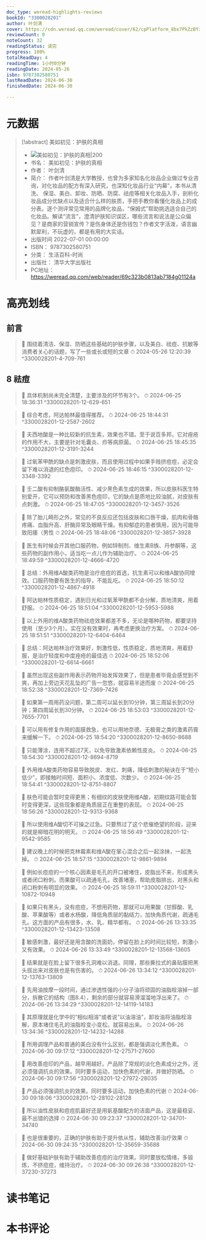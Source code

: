 ```yaml
---
doc_type: weread-highlights-reviews
bookId: "3300028201"
author: 叶剑清
cover: https://cdn.weread.qq.com/weread/cover/62/cpPlatform_8bx7PkZzBYzNFHYdB851Ej/t7_cpPlatform_8bx7PkZzBYzNFHYdB851Ej.jpg
reviewCount: 0
noteCount: 32
readingStatus: 读完
progress: 100%
totalReadDay: 4
readingTime: 1小时0分钟
readingDate: 2024-05-26
isbn: 9787302580751
lastReadDate: 2024-06-30
finishedDate: 2024-06-30

---
```

# 元数据
> [!abstract] 美如初见：护肤的真相
> - ![ 美如初见：护肤的真相|200](https://cdn.weread.qq.com/weread/cover/62/cpPlatform_8bx7PkZzBYzNFHYdB851Ej/t7_cpPlatform_8bx7PkZzBYzNFHYdB851Ej.jpg)
> - 书名： 美如初见：护肤的真相
> - 作者： 叶剑清
> - 简介： 作者叶剑清是大学教授，也曾为多家知名化妆品企业做过专业咨询，对化妆品的配方有深入研究，也深知化妆品行业“内幕”，本书从清洗、 保湿、美白、卸妆、防晒、防腐、祛痘等相关化妆品入手，剖析化妆品成分优缺点以及适合什么样的肤质，手把手教你看懂化妆品上的成分表。逐个测评常见常用的品牌化妆品，“保姆式”帮助挑选适合自己的化妆品。解读“流言”，澄清护肤知识误区，哪些流言和说法是公众偏见？是商家的营销宣传？是伤身体还是伤钱包？作者文字活泼，语言幽默犀利，不玩虚的，都是有用的大实话。
> - 出版时间 2022-07-01 00:00:00
> - ISBN： 9787302580751
> - 分类： 生活百科-时尚
> - 出版社： 清华大学出版社
> - PC地址：https://weread.qq.com/web/reader/69c323b0813ab7184g01124a

# 高亮划线

## 前言

> 📌 围绕着清洁、保湿、防晒这些基础的护肤步骤，以及美白、祛痘、抗敏等消费者关心的话题，写了一些或长或短的文章 
> ⏱ 2024-05-26 12:20:39 ^3300028201-4-709-761

## 8 祛痘

> 📌 具体机制尚未完全清楚，主要涉及的环节有3个。 
> ⏱ 2024-06-25 18:36:31 ^3300028201-12-629-651

> 📌 综合考虑，阿达帕林最值得推荐。 
> ⏱ 2024-06-25 18:44:31 ^3300028201-12-2587-2602

> 📌 夫西地酸是一种比较新的抗生素，效果也不错。至于说百多邦，它对痤疮的作用不大，主要是针对毛囊炎、疖等病原菌。 
> ⏱ 2024-06-25 18:45:35 ^3300028201-12-3191-3244

> 📌 过氧苯甲酰的缺点是刺激皮肤，而且使用过程中如果手贱挤痘痘，必定会留下难以消退的红色痘印。 
> ⏱ 2024-06-25 18:46:15 ^3300028201-12-3348-3392

> 📌 壬二酸有抑制酪氨酸酶活性、减少黑色素生成的效果，所以皮肤科医生特别爱开，它可以预防和改善黑色痘印，它的缺点是质地比较油腻，对皮肤有点刺激。 
> ⏱ 2024-06-25 18:47:05 ^3300028201-12-3457-3526

> 📌 除了胎儿畸形之外，常见的不良反应还包括皮肤和口唇干燥，肌肉和骨骼疼痛、血脂升高、肝酶异常及眼睛干燥。有抑郁症的患者慎用，因为可能导致阳痿（男性 
> ⏱ 2024-06-25 18:48:06 ^3300028201-12-3857-3928

> 📌 医生有时候会开其他口服药物，例如锌制剂、维生素B族、丹参酮等，这些药物的副作用小，适当吃一点儿作为辅助治疗。 
> ⏱ 2024-06-25 18:49:59 ^3300028201-12-4666-4720

> 📌 总结：外用维A酸类药物是治疗痘痘的首选，抗生素可以和维A酸协同增效。口服药物要有医生的指导，不能乱吃。 
> ⏱ 2024-06-25 18:50:12 ^3300028201-12-4867-4918

> 📌 阿达帕林性质稳定，遇到日光和过氧苯甲酰都不会分解，质地清爽，用着舒服。 
> ⏱ 2024-06-25 18:51:04 ^3300028201-12-5953-5988

> 📌 以上外用的维A酸类药物祛痘效果都差不多，无论是哪种药物，都要坚持使用（至少3个月）。实在没有效果时，再考虑更换治疗方案。 
> ⏱ 2024-06-25 18:51:51 ^3300028201-12-6404-6464

> 📌 总结：阿达帕林治疗效果好，刺激性低，性质稳定，质地清爽，用着舒服，是治疗轻度和中度痤疮的最佳选 
> ⏱ 2024-06-25 18:52:06 ^3300028201-12-6614-6661

> 📌 虽然出现这些副作用表示药物开始发挥效果了，但是患者毕竟会感觉到不爽，再加上旁边天花乱坠的广告一忽悠，就容易半途而废 
> ⏱ 2024-06-25 18:52:38 ^3300028201-12-7369-7426

> 📌 如果第一周用药没问题，第二周可以延长到10分钟，第三周延长到20分钟；第四周延长到30分钟。 
> ⏱ 2024-06-25 18:53:03 ^3300028201-12-7655-7701

> 📌 可以用有修复作用的面膜救急，也可以用地奈德、无极膏之类的激素药膏来缓解一下。 
> ⏱ 2024-06-25 18:54:20 ^3300028201-12-8650-8688

> 📌 只能薄涂，连用不超过7天，以免导致激素依赖性皮炎。 
> ⏱ 2024-06-25 18:54:30 ^3300028201-12-8694-8719

> 📌 外用维A酸类药物容易导致脱皮、发红、刺痛，降低刺激的秘诀在于“短小低少”，即接触时间短、面积小、浓度低、次数少。 
> ⏱ 2024-06-25 18:54:41 ^3300028201-12-8751-8807

> 📌 肤色可能会暂时变得更黑；有细纹的皮肤使用维A酸，初期纹路可能会暂时变得更深，这些现象都是角质层正在重整的表现。 
> ⏱ 2024-06-25 18:56:26 ^3300028201-12-9313-9368

> 📌 所以使用维A酸切不可操之过急。只要熬过了这个悲催绝望的阶段，迎来的就是柳暗花明的明天。 
> ⏱ 2024-06-25 18:56:49 ^3300028201-12-9542-9585

> 📌 建议晚上的时候把克林霉素和维A酸在掌心混合之后一起涂抹，一起洗掉。 
> ⏱ 2024-06-25 18:57:15 ^3300028201-12-9861-9894

> 📌 例如长痘痘的一个核心因素是毛孔的开口被堵住，皮脂出不来，形成黑头或者闭口粉刺。而果酸可以疏通毛孔，改善堵塞，帮助皮脂排出，对黑头和闭口粉刺有明显的效果。 
> ⏱ 2024-06-25 18:59:11 ^3300028201-12-10872-10948

> 📌 如果只有黑头，没有痘痘，不想用药物，那就可以用果酸（甘醇酸、乳酸、苹果酸等）或者水杨酸，降低角质层的黏结力，加快角质代谢，疏通毛孔。这方面的产品有很多，水、乳、精华都有。 
> ⏱ 2024-06-26 13:33:35 ^3300028201-12-13423-13508

> 📌 敏感刺激，最好还是用含酸的洗面奶，停留在脸上的时间比较短，刺激小又有效果。 
> ⏱ 2024-06-26 13:33:49 ^3300028201-12-13568-13605

> 📌 结果就是在脸上留下很多孔洞难以消退。同理，那些撕拉式的鼻贴膜把黑头拔出来对皮肤也是有伤害的。 
> ⏱ 2024-06-26 13:34:12 ^3300028201-12-13763-13809

> 📌 先用油按摩一段时间，通过渗透性强的小分子油将顽固的油脂栓溶掉一部分，拆散它的结构（图8.4），剩余的部分就容易滑溜溜地浮出来了。 
> ⏱ 2024-06-26 13:34:29 ^3300028201-12-14119-14183

> 📌 其原理就是化学中的“相似相溶”或者说“以油溶油”，卸妆油将油脂栓溶解，原本堵住毛孔的油脂栓变小变松，就容易出来。 
> ⏱ 2024-06-26 13:34:36 ^3300028201-12-14232-14288

> 📌 所用调理产品和普通的美白没有什么区别，都是强调淡化黑色素。 
> ⏱ 2024-06-30 09:17:12 ^3300028201-12-27571-27600

> 📌 用改善痘印的产品，越早用越好。产品除了常规的淡化色素成分之外，还必须强调抗炎的效果。同时要多运动，加快色素的代谢，并做好防晒。 
> ⏱ 2024-06-30 09:17:56 ^3300028201-12-27972-28035

> 📌 产品必须强调抗炎的效果。同时要多运动，加快色素的代谢 
> ⏱ 2024-06-30 09:18:06 ^3300028201-12-28102-28128

> 📌 所以油性皮肤和痘痘肌最好还是用氨基酸配方的洁面产品，这是最稳妥、最不出错的选择 
> ⏱ 2024-06-30 09:23:37 ^3300028201-12-34701-34740

> 📌 也是很重要的，正确的护肤有助于提升依从性，辅助改善治疗效果 
> ⏱ 2024-06-30 09:24:35 ^3300028201-12-35659-35688

> 📌 做好基础护肤有助于辅助改善痘痘的治疗效果。同时要放松情绪，多锻炼，不挤痘痘，维持治疗。 
> ⏱ 2024-06-30 09:26:38 ^3300028201-12-37230-37273

# 读书笔记

# 本书评论

